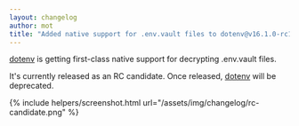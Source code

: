 ```yaml
---
layout: changelog
author: mot
title: "Added native support for .env.vault files to dotenv@v16.1.0-rc1"
---
```


[dotenv](https://github.com/motdotla/dotenv/tree/v16.1.0-rc1) is getting first-class native support for decrypting .env.vault files.

It's currently released as an RC candidate. Once released, [dotenv](https://github.com/motdotla/dotenv) will be deprecated.

{% include helpers/screenshot.html url="/assets/img/changelog/rc-candidate.png" %}
